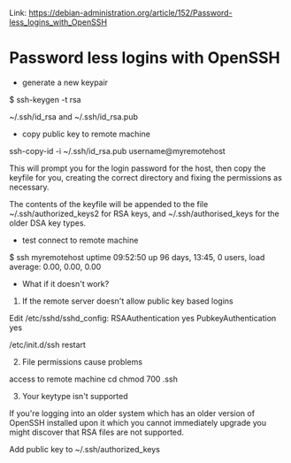 
Link: https://debian-administration.org/article/152/Password-less_logins_with_OpenSSH

# Password less logins with OpenSSH

- generate a new keypair

$ ssh-keygen -t rsa

~/.ssh/id_rsa and ~/.ssh/id_rsa.pub

- copy public key to remote machine

ssh-copy-id -i ~/.ssh/id_rsa.pub username@myremotehost

This will prompt you for the login password for the host, then copy the keyfile for you, creating the correct directory and fixing the permissions as necessary.

The contents of the keyfile will be appended to the file ~/.ssh/authorized_keys2 for RSA keys, and ~/.ssh/authorised_keys for the older DSA key types.

- test connect to remote machine

$ ssh myremotehost uptime
09:52:50 up 96 days, 13:45,  0 users,  load average: 0.00, 0.00, 0.00

- What if it doesn't work?

1. If the remote server doesn't allow public key based logins

Edit /etc/sshd/sshd_config:
    RSAAuthentication yes
    PubkeyAuthentication yes

/etc/init.d/ssh restart

2. File permissions cause problems

access to remote machine
cd
chmod 700 .ssh

3. Your keytype isn't supported

If you're logging into an older system which has an older version of OpenSSH installed upon it which you cannot immediately upgrade you might discover that RSA files are not supported.

Add public key to ~/.ssh/authorized_keys
